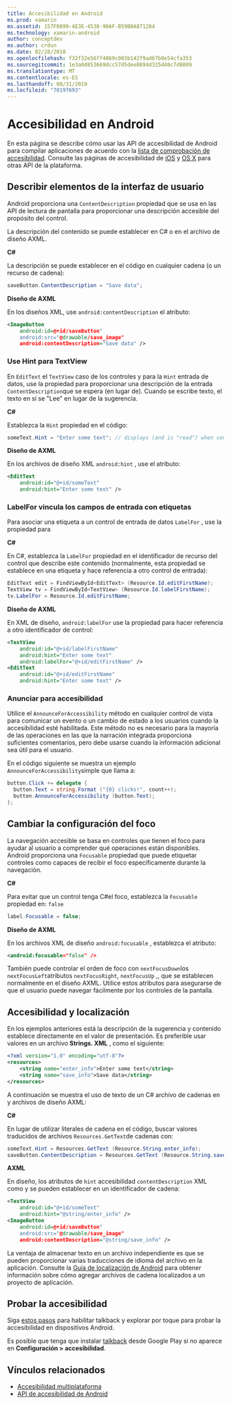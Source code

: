 ```yaml
---
title: Accesibilidad en Android
ms.prod: xamarin
ms.assetid: 157F0899-4E3E-4538-90AF-B59B8A871204
ms.technology: xamarin-android
author: conceptdev
ms.author: crdun
ms.date: 02/28/2018
ms.openlocfilehash: f32f32e56ff4869c003b142f9ad67b0e54cfa353
ms.sourcegitcommit: 1e3a0d853669dcc57d5dee0894d325d40c7d8009
ms.translationtype: MT
ms.contentlocale: es-ES
ms.lasthandoff: 08/31/2019
ms.locfileid: "70197693"
---
```

# <a name="accessibility-on-android"></a>Accesibilidad en Android

En esta página se describe cómo usar las API de accesibilidad de Android para compilar aplicaciones de acuerdo con la [lista de comprobación de accesibilidad](~/cross-platform/app-fundamentals/accessibility.md).
Consulte las páginas de accesibilidad de [iOS](~/ios/app-fundamentals/accessibility.md) y [OS X](~/mac/app-fundamentals/accessibility.md) para otras API de la plataforma.


## <a name="describing-ui-elements"></a>Describir elementos de la interfaz de usuario

Android proporciona una `ContentDescription` propiedad que se usa en las API de lectura de pantalla para proporcionar una descripción accesible del propósito del control.

La descripción del contenido se puede establecer en C# o en el archivo de diseño AXML.

**C#**

La descripción se puede establecer en el código en cualquier cadena (o un recurso de cadena):

```csharp
saveButton.ContentDescription = "Save data";
```

**Diseño de AXML**

En los diseños XML, use `android:contentDescription` el atributo:

```xml
<ImageButton
    android:id=@+id/saveButton"
    android:src="@drawable/save_image"
    android:contentDescription="Save data" />
```

### <a name="use-hint-for-textview"></a>Use Hint para TextView

En `EditText` el `TextView` caso de los controles y para la `Hint` entrada de datos, use la propiedad para proporcionar una descripción de la entrada `ContentDescription`que se espera (en lugar de).
Cuando se escribe texto, el texto en sí se "Lee" en lugar de la sugerencia.

**C#**

Establezca la `Hint` propiedad en el código:

```csharp
someText.Hint = "Enter some text"; // displays (and is "read") when control is empty
```

**Diseño de AXML**

En los archivos de diseño XML `android:hint` , use el atributo:

```xml
<EditText
    android:id="@+id/someText"
    android:hint="Enter some text" />
```


### <a name="labelfor-links-input-fields-with-labels"></a>LabelFor vincula los campos de entrada con etiquetas

Para asociar una etiqueta a un control de entrada de datos `LabelFor` , use la propiedad para

**C#**

En C#, establezca la `LabelFor` propiedad en el identificador de recurso del control que describe este contenido (normalmente, esta propiedad se establece en una etiqueta y hace referencia a otro control de entrada):

```csharp
EditText edit = FindViewById<EditText> (Resource.Id.editFirstName);
TextView tv = FindViewById<TextView> (Resource.Id.labelFirstName);
tv.LabelFor = Resource.Id.editFirstName;
```

**Diseño de AXML**

En XML de diseño, `android:labelFor` use la propiedad para hacer referencia a otro identificador de control:

```xml
<TextView
    android:id="@+id/labelFirstName"
    android:hint="Enter some text"
    android:labelFor="@+id/editFirstName" />
<EditText
    android:id="@+id/editFirstName"
    android:hint="Enter some text" />
```

### <a name="announce-for-accessibility"></a>Anunciar para accesibilidad

Utilice el `AnnounceForAccessibility` método en cualquier control de vista para comunicar un evento o un cambio de estado a los usuarios cuando la accesibilidad esté habilitada. Este método no es necesario para la mayoría de las operaciones en las que la narración integrada proporciona suficientes comentarios, pero debe usarse cuando la información adicional sea útil para el usuario.

En el código siguiente se muestra un ejemplo `AnnounceForAccessibility`simple que llama a:

```csharp
button.Click += delegate {
  button.Text = string.Format ("{0} clicks!", count++);
  button.AnnounceForAccessibility (button.Text);
};
```

## <a name="changing-focus-settings"></a>Cambiar la configuración del foco

La navegación accesible se basa en controles que tienen el foco para ayudar al usuario a comprender qué operaciones están disponibles. Android proporciona una `Focusable` propiedad que puede etiquetar controles como capaces de recibir el foco específicamente durante la navegación.

**C#**

Para evitar que un control tenga C#el foco, establezca la `Focusable` propiedad en: `false`

```csharp
label.Focusable = false;
```

**Diseño de AXML**

En los archivos XML de diseño `android:focusable` , establezca el atributo:

```xml
<android:focusable="false" />
```

También puede controlar el orden de foco con `nextFocusDown`los `nextFocusLeft`atributos `nextFocusRight`, `nextFocusUp` ,, que se establecen normalmente en el diseño AXML. Utilice estos atributos para asegurarse de que el usuario puede navegar fácilmente por los controles de la pantalla.


## <a name="accessibility-and-localization"></a>Accesibilidad y localización

En los ejemplos anteriores está la descripción de la sugerencia y contenido establece directamente en el valor de presentación. Es preferible usar valores en un archivo **Strings. XML** , como el siguiente:

```xml
<?xml version="1.0" encoding="utf-8"?>
<resources>
    <string name="enter_info">Enter some text</string>
    <string name="save_info">Save data</string>
</resources>
```

A continuación se muestra el uso de texto de un C# archivo de cadenas en y archivos de diseño AXML:

**C#**

En lugar de utilizar literales de cadena en el código, buscar valores traducidos de archivos `Resources.GetText`de cadenas con:

```csharp
someText.Hint = Resources.GetText (Resource.String.enter_info);
saveButton.ContentDescription = Resources.GetText (Resource.String.save_info);
```

**AXML**

En diseño, los atributos de `hint` accesibilidad `contentDescription` XML como y se pueden establecer en un identificador de cadena:

```xml
<TextView
    android:id="@+id/someText"
    android:hint="@string/enter_info" />
<ImageButton
    android:id=@+id/saveButton"
    android:src="@drawable/save_image"
    android:contentDescription="@string/save_info" />
```

La ventaja de almacenar texto en un archivo independiente es que se pueden proporcionar varias traducciones de idioma del archivo en la aplicación. Consulte la [Guía de localización de Android](~/android/app-fundamentals/localization.md) para obtener información sobre cómo agregar archivos de cadena localizados a un proyecto de aplicación.


## <a name="testing-accessibility"></a>Probar la accesibilidad

Siga [estos pasos](https://developer.android.com/training/accessibility/testing.html#how-to) para habilitar talkback y explorar por toque para probar la accesibilidad en dispositivos Android.

Es posible que tenga que instalar [talkback](https://play.google.com/store/apps/details?id=com.google.android.marvin.talkback) desde Google Play si no aparece en **Configuración > accesibilidad**.


## <a name="related-links"></a>Vínculos relacionados

- [Accesibilidad multiplataforma](~/cross-platform/app-fundamentals/accessibility.md)
- [API de accesibilidad de Android](https://developer.android.com/guide/topics/ui/accessibility/index.html)
